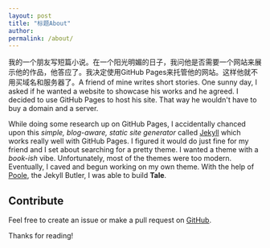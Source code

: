 ```yaml
---
layout: post
title: "标题About"
author: 
permalink: /about/
---
```


我的一个朋友写短篇小说。在一个阳光明媚的日子，我问他是否需要一个网站来展示他的作品，他答应了。我决定使用GitHub Pages来托管他的网站。这样他就不用买域名和服务器了。A friend of mine writes short stories. One sunny day, I asked if he wanted a website to showcase his works and he agreed. I decided to use GitHub Pages to host his site. That way he wouldn't have to buy a domain and a server.

While doing some research up on GitHub Pages, I accidentally chanced upon this _simple, blog-aware, static site generator_ called [Jekyll](https://jekyllrb.com/) which works really well with GitHub Pages. I figured it would do just fine for my friend and I set about searching for a pretty theme. I wanted a theme with a _book-ish_ vibe. Unfortunately, most of the themes were too modern. Eventually, I caved and begun working on my own theme. With the help of [Poole](https://github.com/poole/poole), the Jekyll Butler, I was able to build **Tale**.

## Contribute
Feel free to create an issue or make a pull request on [GitHub](https://github.com/chesterhow/tale).

Thanks for reading!
